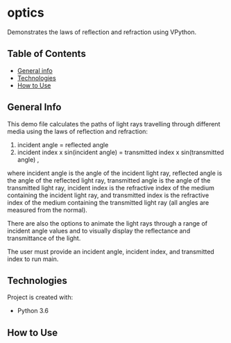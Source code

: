 # optics
Demonstrates the laws of reflection and refraction using VPython.

## Table of Contents
* [General info](#general-info)
* [Technologies](#technologies)
* [How to Use](#how-to-use)

## General Info
This demo file calculates the paths of light rays travelling through different media using the laws of reflection and refraction:
1. incident angle = reflected angle
2. incident index x sin(incident angle) = transmitted index x sin(transmitted angle) ,  

where incident angle is the angle of the incident light ray, reflected angle is the angle of the reflected light ray, transmitted angle is the angle of the transmitted light ray, incident index is the refractive index of the medium containing the incident light ray, and  transmitted index is the refractive index of the medium containing the transmitted light ray (all angles are measured from the normal).  

There are also the options to animate the light rays through a range of incident angle values and to visually display the reflectance and transmittance of the light.  

The user must provide an incident angle, incident index, and transmitted index to run main.

## Technologies
Project is created with:
* Python 3.6

## How to Use
